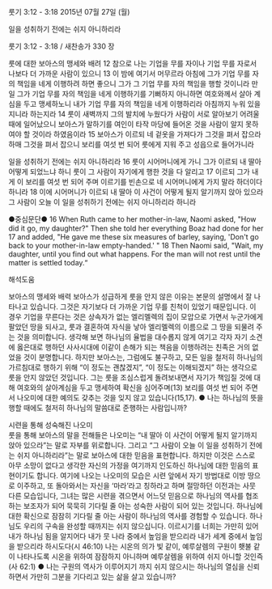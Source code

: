 룻기 3:12 - 3:18 
2015년 07월 27일 (월)

일을 성취하기 전에는 쉬지 아니하리라 



룻기 3:12 - 3:18 / 새찬송가 330 장


룻에 대한 보아스의 맹세와  배려
12 참으로 나는 기업을 무를 자이나 기업 무를 자로서 나보다 더 가까운 사람이 있으니 13 이 밤에 여기서 머무르라 아침에 그가 기업 무를 자의 책임을 네게 이행하려 하면 좋으니 그가 그 기업 무를 자의 책임을 행할 것이니라 만일 그가 기업 무를 자의 책임을 네게 이행하기를 기뻐하지 아니하면 여호와께서 살아 계심을 두고 맹세하노니 내가 기업 무를 자의 책임을 네게 이행하리라 아침까지 누워 있을지니라 하는지라 14 룻이 새벽까지 그의 발치에 누웠다가 사람이 서로 알아보기 어려울 때에 일어났으니 보아스가 말하기를 여인이 타작 마당에 들어온 것을 사람이 알지 못하여야 할 것이라 하였음이라 15 보아스가 이르되 네 겉옷을 가져다가 그것을 펴서 잡으라 하매 그것을 펴서 잡으니 보리를 여섯 번 되어 룻에게 지워 주고 성읍으로 들어가니라  

일을 성취하기 전에는 쉬지 아니하리라 
16 룻이 시어머니에게 가니 그가 이르되 내 딸아 어떻게 되었느냐 하니 룻이 그 사람이 자기에게 행한 것을 다 알리고 17 이르되 그가 내게 이 보리를 여섯 번 되어 주며 이르기를 빈손으로 네 시어머니에게 가지 말라 하더이다 하니라 18 이에 시어머니가 이르되 내 딸아 이 사건이 어떻게 될지 알기까지 앉아 있으라 그 사람이 오늘 이 일을 성취하기 전에는 쉬지 아니하리라 하니라  


●중심문단● 16 When Ruth came to her mother-in-law, Naomi asked, "How did it go, my daughter?" Then she told her everything Boaz had done for her 17 and added, "He gave me these six measures of barley, saying, 'Don't go back to your mother-in-law empty-handed.' " 18 Then Naomi said, "Wait, my daughter, until you find out what happens. For the man will not rest until the matter is settled today.“

해석도움





보아스의 맹세와 배력
보아스가 성급하게 룻을 안지 않은 이유는 본문의 설명에서 잘 나타나고 있습니다. 그것은 자기보다 더 가까운 기업 무를 친척이 있었기 때문입니다. 이 경우 기업을 무른다는 것은 상속자가 없는 엘리멜렉의 집이 모압으로 가면서 누군가에게 팔았던 땅을 되사고, 룻과 결혼하여 자식을 낳아 엘리멜렉의 이름으로 그 땅을 되물려 주는 것을 의미합니다. 생각해 보면 하나님의 율법을 대수롭지 않게 여기고 각자 자기 소견에 옳은대로 행하던 사사시대에 이같이 손해가 되는 책음을 이행하려는 친족은 거의 없었을 것이 분명합니다. 하지만 보아스는, 그럼에도 불구하고, 모든 일을 철저히 하나님의 가르침대로 행하기 위해 “이 정도는 괜찮겠지”, “이 정도는 이해되겠지” 하는 생각으로 룻을 안지 않았던 것입니다. 그는 룻을 조심스럽게 돌려보내면서 자기가 책임질 것에 대해 여호와의 살아계심을 두고 맹세하여 확신을 심어주며(13) 보리를 여섯 번 되어 주면서 나오미에 대한 예의도 갖추는 것을 잊지 않고 있습니다(15,17). 
● 나는 하나님의 뜻을 행할 때에도 철저히 하나님의 말씀대로 준행하는 사람입니까? 

시련을 통해 성숙해진 나오미  
룻을 통해 보아스의 말을 전해들은 나오미는 “내 딸아 이 사건이 어떻게 될지 알기까지 앉아 있으라”는 말로 자부를 위로합니다. 그리고 “그 사람이 오늘 이 일을 성취하기 전에는 쉬지 아니하리라”는 말로 보아스에 대한 믿음을 표현합니다. 하지만 이것은 스스로 아무 소망이 없다고 생각한 자신의 가정을 여기까지 인도하신 하나님에 대한 믿음의 표현이기도 합니다. 여기에 나오는 나오미의 모습은 시련 앞에서 자기 방법대로 이방 땅으로 이주하고, 또 돌아와서는 자신을 ‘마라’라고 칭하라고 하며 절망하던 이전과는 사뭇 다른 모습입니다, 그녀는 많은 시련을 겪으면서 어느덧 믿음으로 하나님의 역사를 협조하는 보조자가 되어 묵묵히 기다릴 줄 아는 성숙한 사람이 되어 있는 것입니다. 하나님에 대한 확신으로 잠잠히 기다릴 줄 아는 사람이 하나님의 역사를 경험할 수 있습니다. 
하나님도 우리의 구속을 완성할 때까지는 쉬지 않으십니다. 
이르시기를 너희는 가만히 있어 내가 하나님 됨을 알지어다 내가 뭇 나라 중에서 높임을 받으리라 내가 세계 중에서 높임을 받으리라 하시도다(시 46:10)
나는 시온의 의가 빛 같이, 예루살렘의 구원이 횃불 같이 나타나도록 시온을 위하여 잠잠하지 아니하며 예루살렘을 위하여 쉬지 아니할 것인즉(사 62:1)
● 나는 구원의 역사가 이루어지기 까지 쉬지 않으시는 하나님의 열심을 신뢰하면서 가만히 그분을 기다리고 있는 삶을 살고 있습니까?